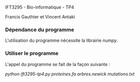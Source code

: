 IFT3295 - Bio-informatique - TP4

Francis Gauthier et Vincent Antaki

### Dépendance du programme

L'utilisation du programme nécessite la librairie *numpy*.

### Utiliser le programme

L'appel du programme se fait de la façon suivante :

*python ift3295-tp4.py proteines.fa arbres.newick mutations.txt*


